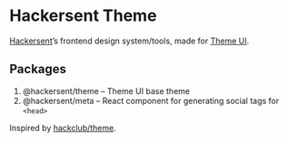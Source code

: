 # Hackersent Theme

[Hackersent](https://hackersent.com)’s frontend design system/tools,
made for [Theme UI](https://theme-ui.com).

<!-- > For getting started, check out [theme-starter](https://github.com/hackersent/theme-starter)! -->

## Packages

1. @hackersent/theme – Theme UI base theme
2. @hackersent/meta – React component for generating social tags for `<head>`

<!-- [**theme.hackersent.com**](https://theme.hackersent.com) -->

Inspired by [hackclub/theme](https://github.com/hackclub/theme).
